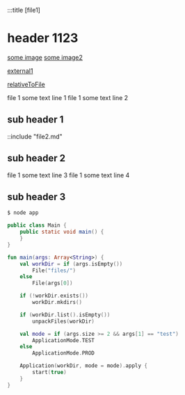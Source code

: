 :::title [file1]

# header 1123  

[some image](static/js/gumshoe.js)
[some image2](/static/js/gumshoe.js)

[external1](https://github.com/evgzakharov/md_parser)

[relativeToFile](file2.html#file_2)

file 1 some text line 1
file 1 some text line 2

## sub header 1

::include "file2.md" 

## sub header 2

file 1 some text line 3
file 1 some text line 4

## sub header 3

```sh
$ node app
```

```java
public class Main {
	public static void main() {
    }
}
```

```kotlin
fun main(args: Array<String>) {
    val workDir = if (args.isEmpty())
        File("files/")
    else
        File(args[0])

    if (!workDir.exists())
        workDir.mkdirs()

    if (workDir.list().isEmpty())
        unpackFiles(workDir)

    val mode = if (args.size >= 2 && args[1] == "test")
        ApplicationMode.TEST
    else
        ApplicationMode.PROD

    Application(workDir, mode = mode).apply {
        start(true)
    }
}
```